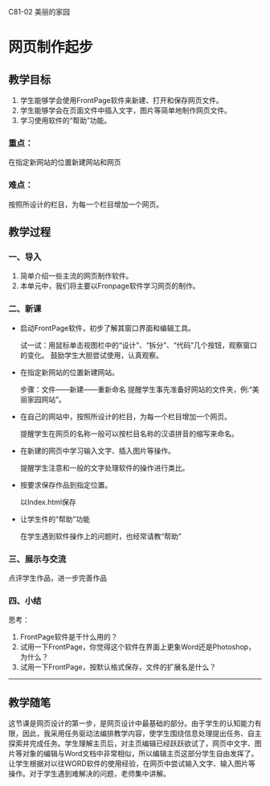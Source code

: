 C81-02
美丽的家园

# 网页制作起步

## 教学目标

1. 学生能够学会使用FrontPage软件来新建、打开和保存网页文件。
2. 学生能够学会在页面文件中插入文字，图片等简单地制作网页文件。
3. 学习使用软件的“帮助”功能。


### 重点：
在指定新网站的位置新建网站和网页

### 难点：
按照所设计的栏目，为每一个栏目增加一个网页。


## 教学过程

### 一、导入
1. 简单介绍一些主流的网页制作软件。
2. 本单元中，我们将主要以Fronpage软件学习网页的制作。

### 二、新课

- 启动FrontPage软件，初步了解其窗口界面和编辑工具。

	试一试：用鼠标单击视图栏中的“设计”、“拆分”、“代码”几个按钮，观察窗口的变化。
	鼓励学生大胆尝试使用，认真观察。


- 在指定新网站的位置新建网站。

	步骤：文件——新建——重新命名
	提醒学生事先准备好网站的文件夹，例:“美丽家园网站”。


- 在自己的网站中，按照所设计的栏目，为每一个栏目增加一个网页。

	提醒学生在网页的名称一般可以按栏目名称的汉语拼音的缩写来命名。


- 在新建的网页中学习输入文字、插入图片等操作。

	提醒学生注意和一般的文字处理软件的操作进行类比。


- 按要求保存作品到指定位置。

	以Index.html保存

- 让学生件的“帮助”功能

	在学生遇到软件操作上的问题时，也经常请教“帮助”

### 三、展示与交流
点评学生作品，进一步完善作品


### 四、小结
思考：

1. FrontPage软件是干什么用的？
2. 试用一下FrontPage，你觉得这个软件在界面上更象Word还是Photoshop，为什么？
3. 试用一下FrontPage，按默认格式保存，文件的扩展名是什么？

---
## 教学随笔

这节课是网页设计的第一步，是网页设计中最基础的部分。由于学生的认知能力有限，因此，我采用任务驱动法编排教学内容，使学生围绕信息处理提出任务、自主探索并完成任务。学生理解主页后，对主页编辑已经跃跃欲试了，网页中文字、图片等对象的编辑与Word文档中非常相似，所以编辑主页这部分学生自由发挥了。让学生根据对以往WORD软件的使用经验，在网页中尝试输入文字、输入图片等操作。对于学生遇到难解决的问题，老师集中讲解。


